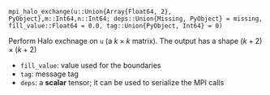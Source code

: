```
mpi_halo_exchange(u::Union{Array{Float64, 2}, PyObject},m::Int64,n::Int64; deps::Union{Missing, PyObject} = missing,
fill_value::Float64 = 0.0, tag::Union{PyObject, Int64} = 0)
```

Perform Halo exchnage on `u` (a $k \times k$ matrix). The output has a shape $(k+2)\times (k+2)$

  * `fill_value`: value used for the boundaries
  * `tag`: message tag
  * `deps`: a **scalar** tensor; it can be used to serialize the MPI calls
